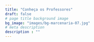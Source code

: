 ```yaml
---
title: "Conheça os Professores"
draft: false
# page title background image
bg_image: "images/bg-marcenaria-07.jpg"
# meta description
description : ""
---
```


